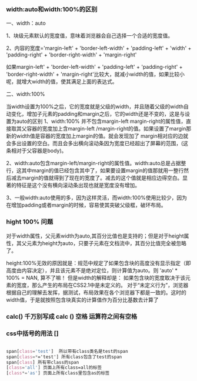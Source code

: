 ### width:auto和width:100%的区别
一、width：auto

 

1、块级元素默认的宽度值，意味着浏览器会自己选择一个合适的宽度值。

2、内容的宽度='margin-left' + 'border-left-width' + 'padding-left' + 'width' + 'padding-right' + 'border-right-width' + 'margin-right'

如果margin-left' + 'border-left-width' + 'padding-left' + 'padding-right' + 'border-right-width' + 'margin-right'比较大，就减小width的值，如果比较小呢，就增大width的值，使其满足上面的表达式。

 

二、width:100%

 

当width设置为100%之后，它的宽度就是父级的width，并且随着父级的width自动变化，增加子元素的padding和margin之后，它的width还是不变的，这是与设置为auto的区别
1、width:100% 并不包含margin-left  margin-right的属性值，直接取其父容器的宽度加上含margin-left /margin-right的值。如果设置了margin那新的width值是容器的宽度加上margin的值。就会发现加了  margin相对应的边就会多出设置的空白。而且会多出横向滚动条因为宽度已经超出了屏幕的范围，(这条相对于父容器是body)。

2、width:auto包含margin-left/margin-right的属性值。width:auto总是占据整行，这其中margin的值已经包含其中了，如果要设置margin的值那就用一整行然后减去margin的值就得到了现在的宽度了。减去的这个值就是相应边得空白。显著的特征是这个没有横向滚动条出现也就是宽度没有增加。

3、一般width:auto使用的多，因为这样灵活，而width:100%使用比较少，因为在增加padding或者margin的时候，容易使其突破父级框，破环布局。


### hight 100% 问题
对于width属性，父元素width为auto,其百分比值也是支持的；但是对于height属性，其父元素为height为auto，只要子元素在文档流中，其百分比值完全被忽略了。

height:100%无效的原因就是：规范中规定了如果包含块的高度没有显示指定（即高度由内容决定），并且该元素不是绝对定位，则计算值为auto。则 'auto' * 100% = NAN, 算不了嘛！
但是width的解释却是： 如果包含块的宽度取决于该元素的宽度，那么产生的布局在CSS2.1中是未定义的。
对于“未定义行为”，浏览器根据自己的理解去发挥，据测试，布局效果在各个浏览器下都是一致的。这时的width值，于是就按照包含块真实的计算值作为百分比基数去计算了


### calc()  千万别写成 calc ()  空格   运算符之间有空格


### css中括号的用法 []
``` CSS

span[class='test']  所以带有class类名是test的span
span[class=*='test'] 所有class包含了test的span
span[class] 所有带class的span
[class='all'] 页面上所有class=all的标签
[class*='as'] 页面上所有class里包含as的标签
```
